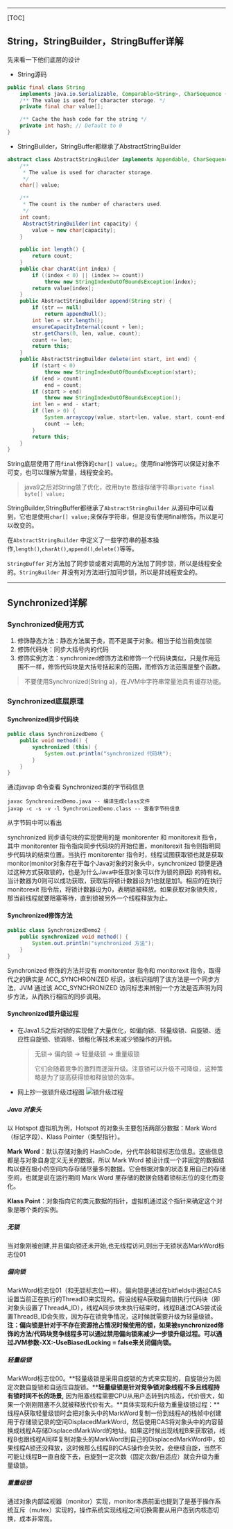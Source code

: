 ------
[TOC]

## String，StringBuilder，StringBuffer详解

先来看一下他们底层的设计

* String源码

```java
public final class String
    implements java.io.Serializable, Comparable<String>, CharSequence {
    /** The value is used for character storage. */
    private final char value[];

    /** Cache the hash code for the string */
    private int hash; // Default to 0
}
```

* StringBuilder，StringBuffer都继承了AbstractStringBuilder

```java
abstract class AbstractStringBuilder implements Appendable, CharSequence {
    /**
     * The value is used for character storage.
     */
    char[] value;

    /**
     * The count is the number of characters used.
     */
    int count;
     AbstractStringBuilder(int capacity) {
        value = new char[capacity];
    }
    
    public int length() {
        return count;
    }
    public char charAt(int index) {
        if ((index < 0) || (index >= count))
            throw new StringIndexOutOfBoundsException(index);
        return value[index];
    }
    public AbstractStringBuilder append(String str) {
        if (str == null)
            return appendNull();
        int len = str.length();
        ensureCapacityInternal(count + len);
        str.getChars(0, len, value, count);
        count += len;
        return this;
    }
    public AbstractStringBuilder delete(int start, int end) {
        if (start < 0)
            throw new StringIndexOutOfBoundsException(start);
        if (end > count)
            end = count;
        if (start > end)
            throw new StringIndexOutOfBoundsException();
        int len = end - start;
        if (len > 0) {
            System.arraycopy(value, start+len, value, start, count-end);
            count -= len;
        }
        return this;
    }
}
```

String底层使用了用`final`修饰的`char[] value;`。使用final修饰可以保证对象不可变，也可以理解为常量，线程安全的。

> java9之后对String做了优化，改用byte 数组存储字符串`private final byte[] value;`

StringBuilder,StringBuffer都继承了`AbstractStringBuilder` 从源码中可以看到，它也是使用`char[] value;`来保存字符串，但是没有使用final修饰，所以是可以改变的。

在`AbstractStringBuilder` 中定义了一些字符串的基本操作,`length()`,`charAt()`,`append()`,`delete()`等等。

`StringBuffer` 对方法加了同步锁或者对调用的方法加了同步锁，所以是线程安全的。`StringBuilder` 并没有对方法进行加同步锁，所以是非线程安全的。

------

## Synchronized详解

### Synchronized使用方式

1. 修饰静态方法：静态方法属于类，而不是属于对象。相当于给当前类加锁
2. 修饰代码块：同步大括号内的代码
3. 修饰实例方法：synchronized修饰方法和修饰一个代码块类似，只是作用范围不一样，修饰代码块是大括号括起来的范围，而修饰方法范围是整个函数。

> 不要使用Synchronized(String a)，在JVM中字符串常量池具有缓存功能。

### Synchronized底层原理

#### Synchronized同步代码块

```java
public class SynchronizedDemo {
    public void method() {
        synchronized (this) {
            System.out.println("synchronized 代码块");
        }
    }
}
```

通过javap 命令查看 Synchronized类的字节码信息

```
javac SynchronizedDemo.java -- 编译生成class文件
javap -c -s -v -l SynchronizedDemo.class -- 查看字节码信息
```


从字节码中可以看出

synchronized 同步语句块的实现使用的是 monitorenter 和 monitorexit 指令，其中 monitorenter 指令指向同步代码块的开始位置，monitorexit 指令则指明同步代码块的结束位置。当执行 monitorenter 指令时，线程试图获取锁也就是获取 monitor(monitor对象存在于每个Java对象的对象头中，synchronized 锁便是通过这种方式获取锁的，也是为什么Java中任意对象可以作为锁的原因) 的持有权。当计数器为0则可以成功获取，获取后将锁计数器设为1也就是加1。相应的在执行 monitorexit 指令后，将锁计数器设为0，表明锁被释放。如果获取对象锁失败，那当前线程就要阻塞等待，直到锁被另外一个线程释放为止。

#### Synchronized修饰方法

```java
public class SynchronizedDemo2 {
    public synchronized void method() {
        System.out.println("synchronized 方法");
    }
}
```


Synchronized 修饰的方法并没有 monitorenter 指令和 monitorexit 指令，取得代之的确实是 ACC_SYNCHRONIZED 标识，该标识指明了该方法是一个同步方法，JVM 通过该 ACC_SYNCHRONIZED 访问标志来辨别一个方法是否声明为同步方法，从而执行相应的同步调用。

#### Synchronized锁升级过程

* 在Java1.5之后对锁的实现做了大量优化，如偏向锁、轻量级锁、自旋锁、适应性自旋锁、锁消除、锁粗化等技术来减少锁操作的开销。

  >  无锁-> 偏向锁 -> 轻量级锁 -> 重量级锁
  >
  >  它们会随着竞争的激烈而逐渐升级。注意锁可以升级不可降级，这种策略是为了提高获得锁和释放锁的效率。
* 网上抄一张锁升级过程图
  ![锁升级过程](../../image/basis/synchronized原理.jpg)

##### Java 对象头

以 Hotspot 虚拟机为例，Hotspot 的对象头主要包括两部分数据：Mark Word（标记字段）、Klass Pointer（类型指针）。

**Mark Word**：默认存储对象的 HashCode，分代年龄和锁标志位信息。这些信息都是与对象自身定义无关的数据，所以 Mark Word 被设计成一个非固定的数据结构以便在极小的空间内存存储尽量多的数据。它会根据对象的状态复用自己的存储空间，也就是说在运行期间 Mark Word 里存储的数据会随着锁标志位的变化而变化。

**Klass Point**：对象指向它的类元数据的指针，虚拟机通过这个指针来确定这个对象是哪个类的实例。

##### 无锁

当对象刚被创建,并且偏向锁还未开始,也无线程访问,则出于无锁状态MarkWord标志位01

##### 偏向锁

MarkWord标志位01（和无锁标志位一样）。偏向锁是通过在bitfields中通过CAS设置当前正在执行的ThreadID来实现的。假设线程A获取偏向锁执行代码块（即对象头设置了ThreadA_ID），线程A同步块未执行结束时，线程B通过CAS尝试设置ThreadB_ID会失败，因为存在锁竞争情况，这时候就需要升级为轻量级锁。**注：偏向锁是针对于不存在资源抢占情况时候使用的锁，如果被synchronized修饰的方法/代码块竞争线程多可以通过禁用偏向锁来减少一步锁升级过程。可以通过JVM参数-XX:-UseBiasedLocking = false来关闭偏向锁。**

##### 轻量级锁

MarkWord标志位00。**轻量级锁是采用自旋锁的方式来实现的，自旋锁分为固定次数自旋锁和自适应自旋锁。****轻量级锁是针对竞争锁对象线程不多且线程持有锁时间不长的场景,** 因为阻塞线程需要CPU从用户态转到内核态，代价很大，如果一个刚刚阻塞不久就被释放代价有大。**具体实现和升级为重量级锁过程：**线程A获取轻量级锁时会把对象头中的MarkWord复制一份到线程A的栈帧中创建用于存储锁记录的空间DisplacedMarkWord，然后使用CAS将对象头中的内容替换成线程A存储DisplacedMarkWord的地址。如果这时候出现线程B来获取锁，线程B也跟线程A同样复制对象头的MarkWord到自己的DisplacedMarkWord中，如果线程A锁还没释放，这时候那么线程B的CAS操作会失败，会继续自旋，当然不可能让线程B一直自旋下去，自旋到一定次数（固定次数/自适应）就会升级为重量级锁。

##### 重量级锁

通过对象内部监视器（monitor）实现，monitor本质前面也提到了是基于操作系统互斥（mutex）实现的，操作系统实现线程之间切换需要从用户态到内核态切换，成本非常高。


